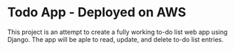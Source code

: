 # Todo App - Deployed on AWS
This project is an attempt to create a fully working to-do list web app using Django.
The app will be aple to read, update, and delete to-do list entries.

